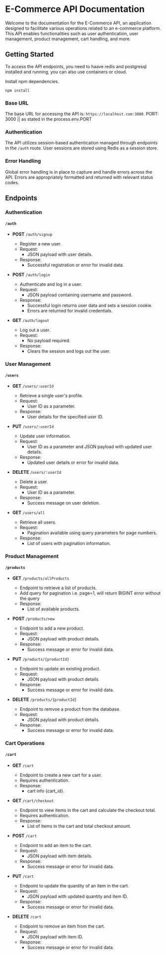 # E-Commerce API Documentation

Welcome to the documentation for the E-Commerce API, an application designed to facilitate various operations related to an e-commerce platform. This API enables functionalities such as user authentication, user management, product management, cart handling, and more.

## Getting Started

To access the API endpoints, you need to haave redis and postgresql installed and running, you can also use containers or cloud.

Install npm dependencies.
```
npm install
```

### Base URL

The base URL for accessing the API is: `https://localhost.com:3000`. PORT: 3000 || as stated in the process.env.PORT

### Authentication

The API utilizes session-based authentication managed through endpoints in the `/auth` route. User sessions are stored using Redis as a session store.

### Error Handling

Global error handling is in place to capture and handle errors across the API. Errors are appropriately formatted and returned with relevant status codes.

## Endpoints

### Authentication

#### `/auth`

- **POST** `/auth/signup`
  - Register a new user.
  - Request:
    - JSON payload with user details.
  - Response:
    - Successful registration or error for invalid data.

- **POST** `/auth/login`
  - Authenticate and log in a user.
  - Request:
    - JSON payload containing username and password.
  - Response:
    - Successful login returns user data and sets a session cookie.
    - Errors are returned for invalid credentials.

- **GET** `/auth/logout`
  - Log out a user.
  - Request:
    - No payload required.
  - Response:
    - Clears the session and logs out the user.


### User Management

#### `/users`

- **GET** `/users/:userId`
  - Retrieve a single user's profile.
  - Request:
    - User ID as a parameter.
  - Response:
    - User details for the specified user ID.

- **PUT** `/users/:userId`
  - Update user information.
  - Request:
    - User ID as a parameter and JSON payload with updated user details.
  - Response:
    - Updated user details or error for invalid data.

- **DELETE** `/users/:userId`
  - Delete a user.
  - Request:
    - User ID as a parameter.
  - Response:
    - Success message on user deletion.

- **GET** `/users/all`
  - Retrieve all users.
  - Request:
    - Pagination available using query parameters for page numbers.
  - Response:
    - List of users with pagination information.

### Product Management

#### `/products`

- **GET** `/products/allProducts`
  - Endpoint to retrieve a list of products.
  - Add query for pagination i.e. page=1, will return BIGINT error without the query
  - Response:
    - List of available products.

- **POST** `/products/new`
  - Endpoint to add a new product.
  - Request:
    - JSON payload with product details.
  - Response:
    - Success message or error for invalid data.

- **PUT** `/products/{productId}`
  - Endpoint to update an existing product.
  - Request:
    - JSON payload with product details.
  - Response:
    - Success message or error for invalid data.

- **DELETE** `/products/{productId}`
  - Endpoint to remvoe a product from the database.
  - Request:
    - JSON payload with product details.
  - Response:
    - Success message or error for invalid data.

### Cart Operations

#### `/cart`

- **GET** `/cart`
  - Endpoint to create a new cart for a user.
  - Requires authentication.
  - Response:
    - cart info {cart_id}.

- **GET** `/cart/checkout`
  - Endpoint to view items in the cart and calculate the checkout total.
  - Requires authentication.
  - Response:
    - List of items in the cart and total checkout amount.

- **POST** `/cart`
  - Endpoint to add an item to the cart.
  - Request:
    - JSON payload with item details.
  - Response:
    - Success message or error for invalid data.

- **PUT** `/cart`
  - Endpoint to update the quantity of an item in the cart.
  - Request:
    - JSON payload with updated quantity and item ID.
  - Response:
    - Success message or error for invalid data.

- **DELETE** `/cart`
  - Endpoint to remove an item from the cart.
  - Request:
    - JSON payload with item ID.
  - Response:
    - Success message or error for invalid data.




